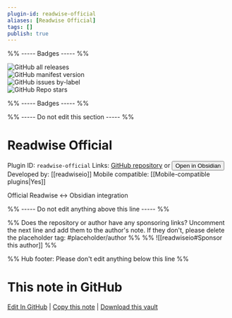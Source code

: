 ```yaml
---
plugin-id: readwise-official
aliases: [Readwise Official]
tags: []
publish: true
---
```


%% ----- Badges ----- %%

![GitHub all releases](https://img.shields.io/github/downloads/readwiseio/obsidian-readwise/total?color=573E7A&logo=github&style=for-the-badge)  
![GitHub manifest version](https://img.shields.io/github/manifest-json/v/readwiseio/obsidian-readwise?color=573E7A&logo=github&style=for-the-badge)  
![GitHub issues by-label](https://img.shields.io/github/issues/readwiseio/obsidian-readwise/help%20wanted?color=573E7A&logo=github&style=for-the-badge)  
![GitHub Repo stars](https://img.shields.io/github/stars/readwiseio/obsidian-readwise?color=573E7A&logo=github&style=for-the-badge)

%% ----- Badges ----- %%

%% ----- Do not edit this section ----- %%

# Readwise Official

Plugin ID: `readwise-official`
Links: [GitHub repository](https://github.com/readwiseio/obsidian-readwise) or [<button id=HH>Open in Obsidian</button>](obsidian://show-plugin?id=readwise-official)
Developed by: [[readwiseio]]
Mobile compatible: [[Mobile-compatible plugins|Yes]]

Official Readwise <-> Obsidian integration

%% ----- Do not edit anything above this line ----- %%

%% Does the repository or author have any sponsoring links? Uncomment the next line and add them to the author's note. If they don't, please delete the placeholder tag: #placeholder/author %%
%% ![[readwiseio#Sponsor this author]] %%

%% Hub footer: Please don't edit anything below this line %%

# This note in GitHub

<span class="git-footer">[Edit In GitHub](https://github.dev/obsidian-community/obsidian-hub/blob/main/02%20-%20Community%20Expansions/02.05%20All%20Community%20Expansions/Plugins/readwise-official.md "git-hub-edit-note") | [Copy this note](https://raw.githubusercontent.com/obsidian-community/obsidian-hub/main/02%20-%20Community%20Expansions/02.05%20All%20Community%20Expansions/Plugins/readwise-official.md "git-hub-copy-note") | [Download this vault](https://github.com/obsidian-community/obsidian-hub/archive/refs/heads/main.zip "git-hub-download-vault") </span>
